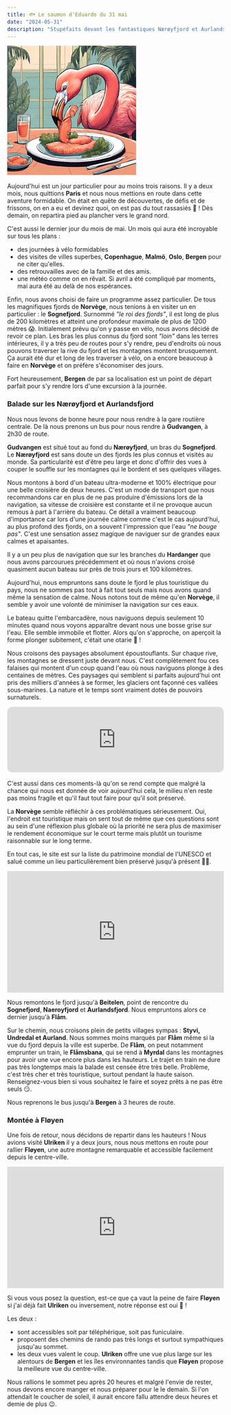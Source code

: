 ```yaml
---
title: 🐟 Le saumon d'Eduardo du 31 mai
date: "2024-05-31"
description: "Stupéfaits devant les fantastiques Nærøyfjord et Aurlandsfjord !"
---
```


![Saumon d'Eduardo](../saumon_eduardo.png)

Aujourd'hui est un jour particulier pour au moins trois raisons. Il y a deux mois, nous quittions **Paris** et nous nous mettions en route dans cette aventure formidable. On était en quête de découvertes, de défis et de frissons, on en a eu et devinez quoi, on est pas du tout rassasiés 🤩 ! Dès demain, on repartira pied au plancher vers le grand nord.

C'est aussi le dernier jour du mois de mai. Un mois qui aura été incroyable sur tous les plans :
- des journées à vélo formidables
- des visites de villes superbes, **Copenhague**, **Malmö**, **Oslo**, **Bergen** pour ne citer qu'elles.
- des retrouvailles avec de la famille et des amis.
- une météo comme on en rêvait. Si avril a été compliqué par moments, mai aura été au delà de nos espérances.

Enfin, nous avons choisi de faire un programme assez particulier. De tous les magnifiques fjords de **Norvège**, nous tenions à en visiter un en particulier : le **Sognefjord**. Surnommé *"le roi des fjords"*, il est long de plus de 200 kilomètres et atteint une profondeur maximale de plus de 1200 mètres 😱. Initialement prévu qu'on y passe en vélo, nous avons décidé de revoir ce plan. Les bras les plus connus du fjord sont *"loin"* dans les terres intérieures, il y a très peu de routes pour s'y rendre, peu d'endroits où nous pouvons traverser la rive du fjord et les montagnes montent brusquement. Ça aurait été dur et long de les traverser à vélo, on a encore beaucoup à faire en **Norvège** et on préfère s'économiser des jours.

Fort heureusement, **Bergen** de par sa localisation est un point de départ parfait pour s'y rendre lors d'une excursion à la journée.

### Balade sur les Nærøyfjord et Aurlandsfjord

Nous nous levons de bonne heure pour nous rendre à la gare routière centrale. De là nous prenons un bus pour nous rendre à **Gudvangen**, à 2h30 de route. 

**Gudvangen** est situé tout au fond du **Nærøyfjord**, un bras du **Sognefjord**. Le **Nærøyfjord** est sans doute un des fjords les plus connus et visités au monde. Sa particularité est d'être peu large et donc d'offrir des vues à couper le souffle sur les montagnes qui le bordent et ses quelques villages.

Nous montons à bord d'un bateau ultra-moderne et 100% électrique pour une belle croisière de deux heures. C'est un mode de transport que nous recommandons car en plus de ne pas produire d'émissions lors de la navigation, sa vitesse de croisière est constante et il ne provoque aucun remous à part à l'arrière du bateau. Ce détail a vraiment beaucoup d'importance car lors d'une journée calme comme c'est le cas aujourd'hui, au plus profond des fjords, on a souvent l'impression que l'eau *"ne bouge pas"*. C'est une sensation assez magique de naviguer sur de grandes eaux calmes et apaisantes.

Il y a un peu plus de navigation que sur les branches du **Hardanger** que nous avons parcourues précédemment et où nous n'avions croisé quasiment aucun bateau sur près de trois jours et 100 kilomètres.

Aujourd'hui, nous empruntons sans doute le fjord le plus touristique du pays, nous ne sommes pas tout à fait tout seuls mais nous avons quand même la sensation de calme. Nous notons tout de même qu'en **Norvège**, il semble y avoir une volonté de minimiser la navigation sur ces eaux. 

Le bateau quitte l'embarcadère, nous naviguons depuis seulement 10 minutes quand nous voyons apparaître devant nous une bosse grise sur l'eau. Elle semble immobile et flotter. Alors qu'on s'approche, on aperçoit la forme plonger subitement, c'était une otarie 🦭 ! 

Nous croisons des paysages absolument époustouflants. Sur chaque rive, les montagnes se dressent juste devant nous. C'est complètement fou ces falaises qui montent d'un coup quand l'eau où nous naviguons plonge à des centaines de mètres. Ces paysages qui semblent si parfaits aujourd'hui ont pris des milliers d'années à se former, les glaciers ont façonné ces vallées sous-marines. La nature et le temps sont vraiment dotés de pouvoirs surnaturels.

<iframe style="border-radius:12px" src="https://open.spotify.com/embed/track/65OR4ywy8Cgs3FDHK82Idl?utm_source=generator" width="100%" height="152" frameBorder="0" allow="autoplay; clipboard-write; encrypted-media; picture-in-picture" loading="lazy"></iframe>

C'est aussi dans ces moments-là qu'on se rend compte que malgré la chance qui nous est donnée de voir aujourd'hui cela, le milieu n'en reste pas moins fragile et qu'il faut tout faire pour qu'il soit préservé. 

La **Norvège** semble réfléchir à ces problématiques sérieusement. Oui, l'endroit est touristique mais on sent tout de même que ces questions sont au sein d'une réflexion plus globale où la priorité ne sera plus de maximiser le rendement économique sur le court terme mais plutôt un tourisme raisonnable sur le long terme. 

En tout cas, le site est sur la liste du patrimoine mondial de l'UNESCO et salué comme un lieu particulièrement bien préservé jusqu'à présent 🤞🏼.

<div style="width: 100%; height: 0; position: relative; padding-bottom: 56%;"><iframe src="https://giphy.com/embed/3otPoFIPdGqzjUWpeE" style="top: 0; left: 0; width: 100%; height: 100%; position: absolute; border: 0;" allowfullscreen scrolling="no" allow="encrypted-media;" class="giphy-embed"></iframe></div>

Nous remontons le fjord jusqu'à **Beitelen**, point de rencontre du **Sognefjord**, **Naeroyfjord** et **Aurlandsfjord**. Nous empruntons alors ce dernier jusqu'à **Flåm**.

Sur le chemin, nous croisons plein de petits villages sympas : **Styvi, Undredal et Aurland**. Nous sommes moins marqués par **Flåm** même si la vue du fjord depuis la ville est superbe. De **Flåm**, on peut notamment emprunter un train, le **Flåmsbana**, qui se rend à **Myrdal** dans les montagnes pour avoir une vue encore plus dans les hauteurs. Le trajet en train ne dure pas très longtemps mais la balade est censée être très belle. Problème, c'est très cher et très touristique, surtout pendant la haute saison. Renseignez-vous bien si vous souhaitez le faire et soyez prêts à ne pas être seuls 😏.

Nous reprenons le bus jusqu'à **Bergen** à 3 heures de route.

### Montée à Fløyen 

Une fois de retour, nous décidons de repartir dans les hauteurs ! Nous avions visité **Ulriken** il y a deux jours, nous nous mettons en route pour rallier **Fløyen**, une autre montagne remarquable et accessible facilement depuis le centre-ville.

<div style="width: 100%; height: 0; position: relative; padding-bottom: 56%;"><iframe src="https://giphy.com/embed/3o6MbaNXf2VFMqAX7y" style="top: 0; left: 0; width: 100%; height: 100%; position: absolute; border: 0;" allowfullscreen scrolling="no" allow="encrypted-media;" class="giphy-embed"></iframe></div>

Si vous vous posez la question, est-ce que ça vaut la peine de faire **Fløyen** si j'ai déjà fait **Ulriken** ou inversement, notre réponse est oui 💯 !

Les deux :
- sont accessibles soit par téléphérique, soit pas funiculaire. 
- proposent des chemins de rando pas très longs et surtout sympathiques jusqu'au sommet.
- les deux vues valent le coup. **Ulriken** offre une vue plus large sur les alentours de **Bergen** et les îles environnantes tandis que **Fløyen** propose la meilleure vue du centre-ville.

Nous rallions le sommet peu après 20 heures et malgré l'envie de rester, nous devons encore manger et nous préparer pour le le demain. Si l'on attendait le coucher de soleil, il aurait encore fallu attendre deux heures et demie de plus 😉.